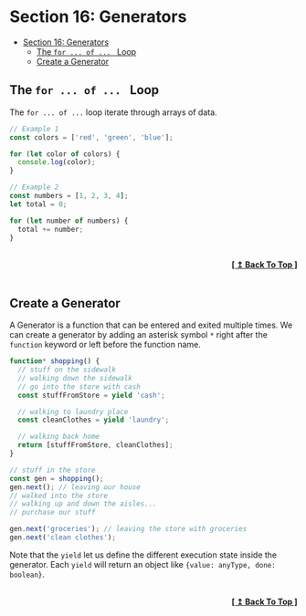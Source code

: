 # Section 16: Generators

- [Section 16: Generators](#section-16-generators)
  - [The `for ... of ... ` Loop](#the-for--of---loop)
  - [Create a Generator](#create-a-generator)

## The `for ... of ... ` Loop

The `for ... of ...` loop iterate through arrays of data.

```javascript
// Example 1
const colors = ['red', 'green', 'blue'];

for (let color of colors) {
  console.log(color);
}

// Example 2
const numbers = [1, 2, 3, 4];
let total = 0;

for (let number of numbers) {
  total += number;
}
```

<br/>
<div align="right">
  <b><a href="#section-16-generators">[ ↥ Back To Top ]</a></b>
</div>
<br/>

## Create a Generator

A Generator is a function that can be entered and exited multiple times. We can create a generator by adding an asterisk symbol `*` right after the `function` keyword or left before the function name.

```javascript
function* shopping() {
  // stuff on the sidewalk
  // walking down the sidewalk
  // go into the store with cash
  const stuffFromStore = yield 'cash';

  // walking to laundry place
  const cleanClothes = yield 'laundry';

  // walking back home
  return [stuffFromStore, cleanClothes];
}

// stuff in the store
const gen = shopping();
gen.next(); // leaving our house
// walked into the store
// walking up and down the aisles...
// purchase our stuff

gen.next('groceries'); // leaving the store with groceries
gen.next('clean clothes');
```

Note that the `yield` let us define the different execution state inside the generator. Each `yield` will return an object like `{value: anyType, done: boolean}`.

<br/>
<div align="right">
  <b><a href="#section-16-generators">[ ↥ Back To Top ]</a></b>
</div>
<br/>